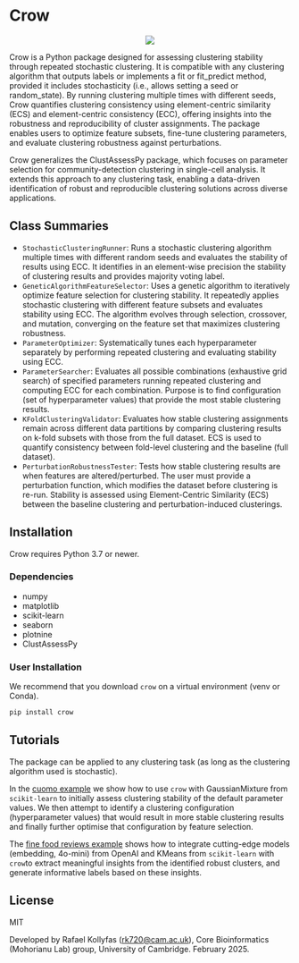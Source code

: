 # Crow
<p align="center">
  <img src="https://github.com/user-attachments/assets/313177e6-f41d-4ee1-983d-50ce6bd4e719">
</p>

Crow is a Python package designed for assessing clustering stability through repeated stochastic clustering. It is compatible with any clustering algorithm that outputs labels or implements a fit or fit_predict method, provided it includes stochasticity (i.e., allows setting a seed or random_state). By running clustering multiple times with different seeds, Crow quantifies clustering consistency using element-centric similarity (ECS) and element-centric consistency (ECC), offering insights into the robustness and reproducibility of cluster assignments. The package enables users to optimize feature subsets, fine-tune clustering parameters, and evaluate clustering robustness against perturbations.

Crow generalizes the ClustAssessPy package, which focuses on parameter selection for community-detection clustering in single-cell analysis. It extends this approach to any clustering task, enabling a data-driven identification of robust and reproducible clustering solutions across diverse applications.

## Class Summaries
- `StochasticClusteringRunner`: Runs a stochastic clustering algorithm multiple times with different random seeds and evaluates the stability of results using ECC. It identifies in an element-wise precision the stability of clustering results and provides majority voting label.
- `GeneticAlgorithmFeatureSelector`: Uses a genetic algorithm to iteratively optimize feature selection for clustering stability. It repeatedly applies stochastic clustering with different feature subsets and evaluates stability using ECC. The algorithm evolves through selection, crossover, and mutation, converging on the feature set that maximizes clustering robustness.
- `ParameterOptimizer`: Systematically tunes each hyperparameter separately by performing repeated clustering and evaluating stability using ECC. 
- `ParameterSearcher`: Evaluates all possible combinations (exhaustive grid search) of specified parameters running repeated clustering and computing ECC for each combination. Purpose is to find configuration (set of hyperparameter values) that provide the most stable clustering results.
- `KFoldClusteringValidator`: Evaluates how stable clustering assignments remain across different data partitions by comparing clustering results on k-fold subsets with those  from the full dataset. ECS is used to quantify consistency between fold-level clustering and the baseline (full dataset).
- `PerturbationRobustnessTester`: Tests how stable clustering results are when features are altered/perturbed. The user must provide a perturbation function, which modifies the dataset before clustering is re-run. Stability is assessed using Element-Centric Similarity (ECS) between the baseline clustering and perturbation-induced clusterings.

## Installation

Crow requires Python 3.7 or newer.

### Dependencies

- numpy
- matplotlib
- scikit-learn
- seaborn
- plotnine
- ClustAssessPy


### User Installation

We recommend that you download `crow` on a virtual environment (venv or Conda).

```sh
pip install crow
```

## Tutorials

The package can be applied to any clustering task (as long as the clustering algorithm used is stochastic). 

In the [cuomo example](examples/cuomo_application.ipynb) we show how to use `crow` with GaussianMixture from `scikit-learn` to initially assess clustering stability of the default parameter values. We then attempt to identify a clustering configuration (hyperparameter values) that would result in more stable clustering results and finally further optimise that configuration by feature selection. 

The [fine food reviews example](examples/fine_food_reviews.ipynb) shows how to integrate cutting-edge models (embedding, 4o-mini) from OpenAI and KMeans from `scikit-learn` with `crow`to extract meaningful insights from the identified robust clusters, and generate informative labels based on these insights.

## License

MIT

Developed by Rafael Kollyfas (rk720@cam.ac.uk), Core Bioinformatics (Mohorianu Lab) group, University of Cambridge. February 2025.
